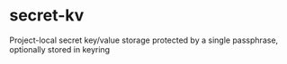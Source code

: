 # secret-kv
Project-local secret key/value storage protected by a single passphrase, optionally stored in keyring

